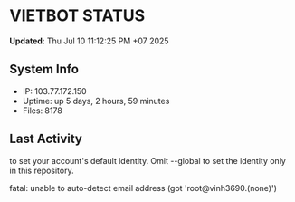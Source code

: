 # VIETBOT STATUS
**Updated**: Thu Jul 10 11:12:25 PM +07 2025

## System Info
- IP: 103.77.172.150
- Uptime: up 5 days, 2 hours, 59 minutes
- Files: 8178

## Last Activity

to set your account's default identity.
Omit --global to set the identity only in this repository.

fatal: unable to auto-detect email address (got 'root@vinh3690.(none)')
